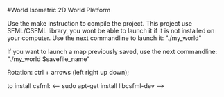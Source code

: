 #World
Isometric 2D World Platform

Use the make instruction to compile the project.
This project use SFML/CSFML library, you wont be able to launch it if it is not installed on your computer.
Use the next commandline to launch it: "./my_world"

If you want to launch a map previously saved, use the next commandline: "./my_world $savefile_name"

Rotation: ctrl + arrows (left right up down);


to install csfml: <-- sudo apt-get install libcsfml-dev -->
